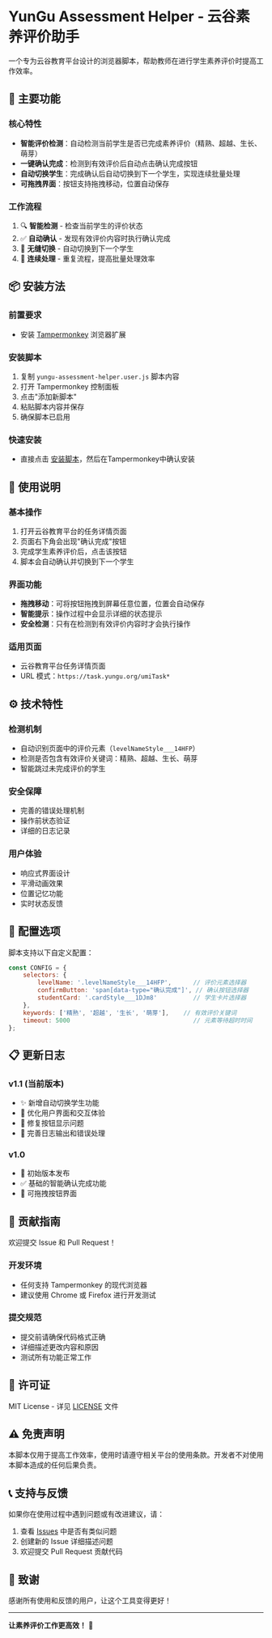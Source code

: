 # YunGu Assessment Helper - 云谷素养评价助手

一个专为云谷教育平台设计的浏览器脚本，帮助教师在进行学生素养评价时提高工作效率。

## 🎯 主要功能

### 核心特性
- **智能评价检测**：自动检测当前学生是否已完成素养评价（精熟、超越、生长、萌芽）
- **一键确认完成**：检测到有效评价后自动点击确认完成按钮
- **自动切换学生**：完成确认后自动切换到下一个学生，实现连续批量处理
- **可拖拽界面**：按钮支持拖拽移动，位置自动保存

### 工作流程
1. 🔍 **智能检测** - 检查当前学生的评价状态
2. ✅ **自动确认** - 发现有效评价内容时执行确认完成
3. 🔄 **无缝切换** - 自动切换到下一个学生
4. 🎯 **连续处理** - 重复流程，提高批量处理效率

## 📦 安装方法

### 前置要求
- 安装 [Tampermonkey](https://www.tampermonkey.net/) 浏览器扩展

### 安装脚本
1. 复制 `yungu-assessment-helper.user.js` 脚本内容
2. 打开 Tampermonkey 控制面板
3. 点击"添加新脚本"
4. 粘贴脚本内容并保存
5. 确保脚本已启用

### 快速安装
- 直接点击 [安装脚本](./yungu-assessment-helper.user.js)，然后在Tampermonkey中确认安装

## 🚀 使用说明

### 基本操作
1. 打开云谷教育平台的任务详情页面
2. 页面右下角会出现"确认完成"按钮
3. 完成学生素养评价后，点击该按钮
4. 脚本会自动确认并切换到下一个学生

### 界面功能
- **拖拽移动**：可将按钮拖拽到屏幕任意位置，位置会自动保存
- **智能提示**：操作过程中会显示详细的状态提示
- **安全检测**：只有在检测到有效评价内容时才会执行操作

### 适用页面
- 云谷教育平台任务详情页面
- URL 模式：`https://task.yungu.org/umiTask*`

## ⚙️ 技术特性

### 检测机制
- 自动识别页面中的评价元素（`levelNameStyle___14HFP`）
- 检测是否包含有效评价关键词：精熟、超越、生长、萌芽
- 智能跳过未完成评价的学生

### 安全保障
- 完善的错误处理机制
- 操作前状态验证
- 详细的日志记录

### 用户体验
- 响应式界面设计
- 平滑动画效果
- 位置记忆功能
- 实时状态反馈

## 🔧 配置选项

脚本支持以下自定义配置：

```javascript
const CONFIG = {
    selectors: {
        levelName: '.levelNameStyle___14HFP',      // 评价元素选择器
        confirmButton: 'span[data-type="确认完成"]', // 确认按钮选择器
        studentCard: '.cardStyle___1DJm8'          // 学生卡片选择器
    },
    keywords: ['精熟', '超越', '生长', '萌芽'],    // 有效评价关键词
    timeout: 5000                                  // 元素等待超时时间
};
```

## 📋 更新日志

### v1.1 (当前版本)
- ✨ 新增自动切换学生功能
- 🎨 优化用户界面和交互体验
- 🐛 修复按钮显示问题
- 📝 完善日志输出和错误处理

### v1.0
- 🎉 初始版本发布
- ✅ 基础的智能确认完成功能
- 🎯 可拖拽按钮界面

## 🤝 贡献指南

欢迎提交 Issue 和 Pull Request！

### 开发环境
- 任何支持 Tampermonkey 的现代浏览器
- 建议使用 Chrome 或 Firefox 进行开发测试

### 提交规范
- 提交前请确保代码格式正确
- 详细描述更改内容和原因
- 测试所有功能正常工作

## 📄 许可证

MIT License - 详见 [LICENSE](LICENSE) 文件

## ⚠️ 免责声明

本脚本仅用于提高工作效率，使用时请遵守相关平台的使用条款。开发者不对使用本脚本造成的任何后果负责。

## 📞 支持与反馈

如果你在使用过程中遇到问题或有改进建议，请：

1. 查看 [Issues](../../issues) 中是否有类似问题
2. 创建新的 Issue 详细描述问题
3. 欢迎提交 Pull Request 贡献代码

## 🌟 致谢

感谢所有使用和反馈的用户，让这个工具变得更好！

---

**让素养评价工作更高效！** 🎯